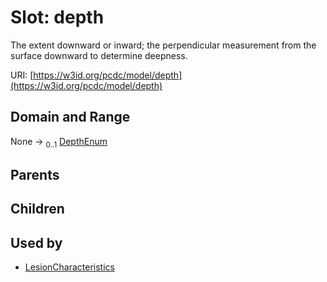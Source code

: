 
# Slot: depth


The extent downward or inward; the perpendicular measurement from the surface downward to determine deepness.

URI: [https://w3id.org/pcdc/model/depth](https://w3id.org/pcdc/model/depth)


## Domain and Range

None &#8594;  <sub>0..1</sub> [DepthEnum](DepthEnum.md)

## Parents


## Children


## Used by

 * [LesionCharacteristics](LesionCharacteristics.md)
